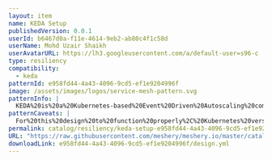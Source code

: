 ```yaml
---
layout: item
name: KEDA Setup
publishedVersion: 0.0.1
userId: b6467d0a-f11e-4614-9eb2-ab80c4f1c58d
userName: Mohd Uzair Shaikh
userAvatarURL: https://lh3.googleusercontent.com/a/default-user=s96-c
type: resiliency
compatibility:
  - keda
patternId: e958fd44-4a43-4096-9cd5-ef1e9204996f
image: /assets/images/logos/service-mesh-pattern.svg
patternInfo: |
  KEDA%20is%20a%20Kubernetes-based%20Event%20Driven%20Autoscaling%20component.%20It%20provides%20event%20driven%20scale%20for%20any%20container%20running%20in%20Kubernetes.%20The%20design%20deploys%20essential%20KEDA%20components%20(including%20CRDs)%20to%20ensure%20your%20cluster%20is%20properly%20setup%20for%20autoscaling%20using%20KEDA.
patternCaveats: |
  For%20this%20design%20to%20function%20properly%2C%20Kubernetes%20version%20v1.23%20or%20above%20is%20required.
permalink: catalog/resiliency/keda-setup-e958fd44-4a43-4096-9cd5-ef1e9204996f.html
URL: "https://raw.githubusercontent.com/meshery/meshery.io/master/catalog/e958fd44-4a43-4096-9cd5-ef1e9204996f/0.0.1/design.yml"
downloadLink: e958fd44-4a43-4096-9cd5-ef1e9204996f/design.yml
---
```

